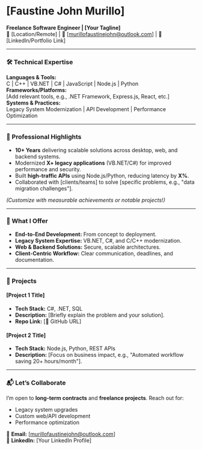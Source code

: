 # [Faustine John Murillo]  
**Freelance Software Engineer | [Your Tagline]**  
📍 [Location/Remote] | 📧 [murillofaustinejohn@outlook.com] | 🔗 [LinkedIn/Portfolio Link]

---

### **🛠️ Technical Expertise**  
**Languages & Tools:**  
C | C++ | VB.NET | C# | JavaScript | Node.js | Python  
**Frameworks/Platforms:**  
[Add relevant tools, e.g., .NET Framework, Express.js, React, etc.]  
**Systems & Practices:**  
Legacy System Modernization | API Development | Performance Optimization  

---

### **💼 Professional Highlights**  
- **10+ Years** delivering scalable solutions across desktop, web, and backend systems.  
- Modernized **X+ legacy applications** (VB.NET/C#) for improved performance and security.  
- Built **high-traffic APIs** using Node.js/Python, reducing latency by **X%**.  
- Collaborated with [clients/teams] to solve [specific problems, e.g., "data migration challenges"].  

*(Customize with measurable achievements or notable projects!)*  

---

### **🚀 What I Offer**  
- **End-to-End Development:** From concept to deployment.  
- **Legacy System Expertise:** VB.NET, C#, and C/C++ modernization.  
- **Web & Backend Solutions:** Secure, scalable architectures.  
- **Client-Centric Workflow:** Clear communication, deadlines, and documentation.  

---

### **📂 Projects**  
#### [Project 1 Title]  
- **Tech Stack:** C#, .NET, SQL  
- **Description:** [Briefly explain the problem and your solution].  
- **Repo Link:** [🔗 GitHub URL]  

#### [Project 2 Title]  
- **Tech Stack:** Node.js, Python, REST APIs  
- **Description:** [Focus on business impact, e.g., "Automated workflow saving 20+ hours/month"].  

---

### **📬 Let’s Collaborate**  
I’m open to **long-term contracts** and **freelance projects**. Reach out for:  
- Legacy system upgrades  
- Custom web/API development  
- Performance optimization  

📧 **Email:** [murillofaustinejohn@outlook.com]  
💼 **LinkedIn:** [Your LinkedIn Profile]  
